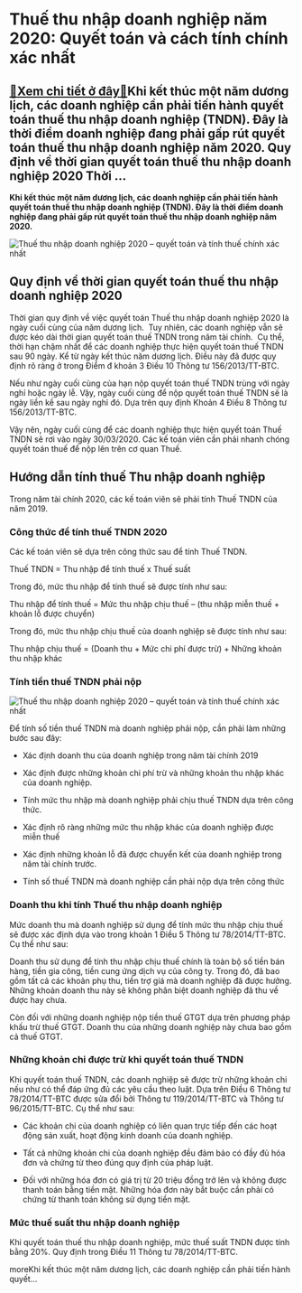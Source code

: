 Thuế thu nhập doanh nghiệp năm 2020: Quyết toán và cách tính chính xác nhất
===========================================================================

[:gift:Xem chi tiết ở đây:gift:](https://hddtvn.com/thue-thu-nhap-doanh-nghiep-nam-2020-quyet-toan-va-cach-tinh-chinh-xac-nhat/)Khi kết thúc một năm dương lịch, các doanh nghiệp cần phải tiến hành quyết toán thuế thu nhập doanh nghiệp (TNDN). Đây là thời điểm doanh nghiệp đang phải gấp rút quyết toán thuế thu nhập doanh nghiệp năm 2020. Quy định về thời gian quyết toán thuế thu nhập doanh nghiệp 2020 Thời …
------------------------------------------------------------------------------------------------------------------------------------------------------------------------------------------------------------------------------------------------------------------------------------------

**Khi kết thúc một năm dương lịch, các doanh nghiệp cần phải tiến hành quyết toán thuế thu nhập doanh nghiệp (TNDN). Đây là thời điểm doanh nghiệp đang phải gấp rút quyết toán thuế thu nhập doanh nghiệp năm 2020.**


![Thuế thu nhập doanh nghiệp 2020 – quyết toán và tính thuế chính xác nhất ](https://hddtvn.com/wp-content/uploads/2021/01/3-4.jpg)


Quy định về thời gian quyết toán thuế thu nhập doanh nghiệp 2020
----------------------------------------------------------------


Thời gian quy định về việc quyết toán Thuế thu nhập doanh nghiệp 2020 là ngày cuối cùng của năm dương lịch.  Tuy nhiên, các doanh nghiệp vẫn sẽ được kéo dài thời gian quyết toán thuế TNDN trong năm tài chính.  Cụ thể, thời hạn chậm nhất để các doanh nghiệp thực hiện quyết toán thuế TNDN sau 90 ngày. Kể từ ngày kết thúc năm dương lịch. Điều này đã được quy định rõ ràng ở trong Điểm đ khoản 3 Điều 10 Thông tư 156/2013/TT-BTC.


Nếu như ngày cuối cùng của hạn nộp quyết toán thuế TNDN trùng với ngày nghỉ hoặc ngày lễ. Vậy, ngày cuối cùng để nộp quyết toán thuế TNDN sẽ là ngày liền kề sau ngày nghỉ đó. Dựa trên quy định Khoản 4 Điều 8 Thông tư 156/2013/TT-BTC.


Vậy nên, ngày cuối cùng để các doanh nghiệp thực hiện quyết toán Thuế TNDN sẽ rơi vào ngày 30/03/2020. Các kế toán viên cần phải nhanh chóng quyết toán thuế để nộp lên trên cơ quan Thuế.


Hướng dẫn tính thuế Thu nhập doanh nghiệp
-----------------------------------------


Trong năm tài chính 2020, các kế toán viên sẽ phải tính Thuế TNDN của năm 2019.


### Công thức để tính thuế TNDN 2020


Các kế toán viên sẽ dựa trên công thức sau để tính Thuế TNDN.


Thuế TNDN = Thu nhập để tính thuế x Thuế suất


Trong đó, mức thu nhập để tính thuế sẽ được tính như sau:


Thu nhập để tính thuế = Mức thu nhập chịu thuế – (thu nhập miễn thuế + khoản lỗ được chuyển)


Trong đó, mức thu nhập chịu thuế của doanh nghiệp sẽ được tính như sau:


Thu nhập chịu thuế = (Doanh thu + Mức chi phí được trừ) + Những khoản thu nhập khác


### Tính tiền thuế TNDN phải nộp


![Thuế thu nhập doanh nghiệp 2020 – quyết toán và tính thuế chính xác nhất ](https://hddtvn.com/wp-content/uploads/2021/01/taxes-backup.jpg)


Để tính số tiền thuế TNDN mà doanh nghiệp phải nộp, cần phải làm những bước sau đây:




* Xác định doanh thu của doanh nghiệp trong năm tài chính 2019

* Xác định được những khoản chi phí trừ và những khoản thu nhập khác của doanh nghiệp.

* Tính mức thu nhập mà doanh nghiệp phải chịu thuế TNDN dựa trên công thức.

* Xác định rõ ràng những mức thu nhập khác của doanh nghiệp được miễn thuế

* Xác định những khoản lỗ đã được chuyển kết của doanh nghiệp trong năm tài chính trước.

* Tính số thuế TNDN mà doanh nghiệp cần phải nộp dựa trên công thức



### Doanh thu khi tính Thuế thu nhập doanh nghiệp


Mức doanh thu mà doanh nghiệp sử dụng để tính mức thu nhập chịu thuế sẽ được xác định dựa vào trong khoản 1 Điều 5 Thông tư 78/2014/TT-BTC. Cụ thể như sau:


Doanh thu sử dụng để tính thu nhập chịu thuế chính là toàn bộ số tiền bán hàng, tiền gia công, tiền cung ứng dịch vụ của công ty. Trong đó, đã bao gồm tất cả các khoản phụ thu, tiền trợ giá mà doanh nghiệp đã được hưởng. Những khoản doanh thu này sẽ không phân biệt doanh nghiệp đã thu về được hay chưa.


Còn đối với những doanh nghiệp nộp tiền thuế GTGT dựa trên phương pháp khấu trừ thuế GTGT. Doanh thu của những doanh nghiệp này chưa bao gồm cả thuế GTGT.


### Những khoản chi được trừ khi quyết toán thuế TNDN


Khi quyết toán thuế TNDN, các doanh nghiệp sẽ được trừ những khoản chi nếu như có thể đáp ứng đủ các yêu cầu theo luật. Dựa trên Điều 6 Thông tư 78/2014/TT-BTC được sửa đổi bởi Thông tư 119/2014/TT-BTC và Thông tư 96/2015/TT-BTC. Cụ thể như sau:




* Các khoản chi của doanh nghiệp có liên quan trực tiếp đến các hoạt động sản xuất, hoạt động kinh doanh của doanh nghiệp.

* Tất cả những khoản chi của doanh nghiệp đều đảm bảo có đầy đủ hóa đơn và chứng từ theo đúng quy định của pháp luật.

* Đối với những hóa đơn có giá trị từ 20 triệu đồng trở lên và không được thanh toán bằng tiền mặt. Những hóa đơn này bắt buộc cần phải có chứng từ thanh toán không sử dụng tiền mặt.



### Mức thuế suất thu nhập doanh nghiệp


Khi quyết toán thuế thu nhập doanh nghiệp, mức thuế suất TNDN được tính bằng 20%. Quy định trong Điều 11 Thông tư 78/2014/TT-BTC.


moreKhi kết thúc một năm dương lịch, các doanh nghiệp cần phải tiến hành quyết…

